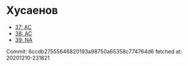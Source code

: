 # Хусаенов
- [37: AC](37.md)
- [38: AC](38.md)
- [39: NA](39.md)

Commit: 6ccdb27555646820193a98750a65358c774764d6
 fetched at: 20201210-231821
